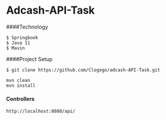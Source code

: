 # Adcash-API-Task

####Technology
  
  ```
$ Springbook
$ Java 11 
$ Mavin
```
####Project Setup

  ```
$ git clone https://github.com/Clogogo/adcash-API-Task.git

mvn clean
mvn install

 ```

#### Controllers
 ```
http://localhost:8080/api/

 ```
  
  

